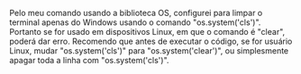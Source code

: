Pelo meu comando usando a biblioteca OS, configurei para limpar o terminal apenas do Windows usando o comando "os.system('cls')".
Portanto se for usado em dispositivos Linux, em que o comando é "clear", poderá dar erro.
Recomendo que antes de executar o código, se for usuário Linux, mudar "os.system('cls')" para "os.system('clear')", ou simplesmente apagar toda a linha com "os.system('cls')".
